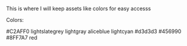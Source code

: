 This is where I will keep assets like colors for easy accesss

Colors:

#C2AFF0
lightslategrey
lightgray
aliceblue
lightcyan
#d3d3d3
#456990
#8FF7A7
red
